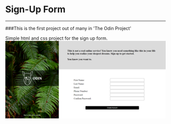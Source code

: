 # Sign-Up Form

---

###This is the first project out of many in 'The Odin Project'

Simple html and css project for the sign up form.
![Project image](https://github.com/LionShareZoki/Sign-Up-Form/blob/master/images/project-screenshot.png)
